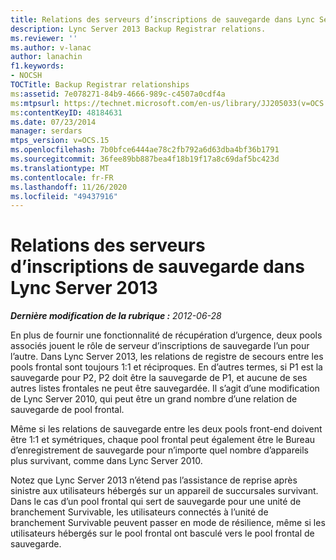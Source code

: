 ```yaml
---
title: Relations des serveurs d’inscriptions de sauvegarde dans Lync Server 2013
description: Lync Server 2013 Backup Registrar relations.
ms.reviewer: ''
ms.author: v-lanac
author: lanachin
f1.keywords:
- NOCSH
TOCTitle: Backup Registrar relationships
ms:assetid: 7e078271-84b9-4666-989c-c4507a0cdf4a
ms:mtpsurl: https://technet.microsoft.com/en-us/library/JJ205033(v=OCS.15)
ms:contentKeyID: 48184631
ms.date: 07/23/2014
manager: serdars
mtps_version: v=OCS.15
ms.openlocfilehash: 7b0bfce6444ae78c2fb792a6d63dba4bf36b1791
ms.sourcegitcommit: 36fee89bb887bea4f18b19f17a8c69daf5bc423d
ms.translationtype: MT
ms.contentlocale: fr-FR
ms.lasthandoff: 11/26/2020
ms.locfileid: "49437916"
---
```

# <a name="backup-registrar-relationships-in-lync-server-2013"></a>Relations des serveurs d’inscriptions de sauvegarde dans Lync Server 2013

<div data-xmlns="http://www.w3.org/1999/xhtml">

<div class="topic" data-xmlns="http://www.w3.org/1999/xhtml" data-msxsl="urn:schemas-microsoft-com:xslt" data-cs="https://msdn.microsoft.com/">

<div data-asp="https://msdn2.microsoft.com/asp">



</div>

<div id="mainSection">

<div id="mainBody">

<span> </span>

_**Dernière modification de la rubrique :** 2012-06-28_

En plus de fournir une fonctionnalité de récupération d’urgence, deux pools associés jouent le rôle de serveur d’inscriptions de sauvegarde l’un pour l’autre. Dans Lync Server 2013, les relations de registre de secours entre les pools frontal sont toujours 1:1 et réciproques. En d’autres termes, si P1 est la sauvegarde pour P2, P2 doit être la sauvegarde de P1, et aucune de ses autres listes frontales ne peut être sauvegardée. Il s’agit d’une modification de Lync Server 2010, qui peut être un grand nombre d’une relation de sauvegarde de pool frontal.

Même si les relations de sauvegarde entre les deux pools front-end doivent être 1:1 et symétriques, chaque pool frontal peut également être le Bureau d’enregistrement de sauvegarde pour n’importe quel nombre d’appareils plus survivant, comme dans Lync Server 2010.

Notez que Lync Server 2013 n’étend pas l’assistance de reprise après sinistre aux utilisateurs hébergés sur un appareil de succursales survivant. Dans le cas d’un pool frontal qui sert de sauvegarde pour une unité de branchement Survivable, les utilisateurs connectés à l’unité de branchement Survivable peuvent passer en mode de résilience, même si les utilisateurs hébergés sur le pool frontal ont basculé vers le pool frontal de sauvegarde.

</div>

<span> </span>

</div>

</div>

</div>

